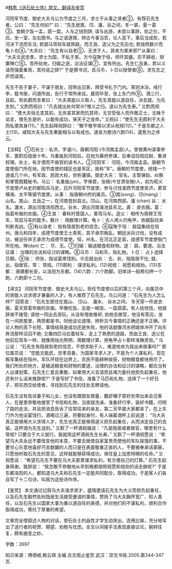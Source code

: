 #[韩愈《送石处士序》原文、翻译及鉴赏](https://www.vrrw.net/wx/14113.html)

河阳军节度、御史大夫乌公为节度之三月，求士于从事之贤者②。有荐石先生者。公曰： “先生何如?” 曰： “先生居嵩、邙、瀍、谷之间，冬一裘，夏一葛③。食朝夕饭一盂，蔬一盘。人与之钱则辞; 请与出游，未尝以事辞，劝之仕，不应。坐一室，左右图书。与之语道理，辨古今事当否，论人高下，事后当成败，若河决下流而东注; 若驷马驾轻车就熟路，而王良、造父为之先后也; 若烛照数计而龟卜也④。”大夫曰： “先生有以自老⑤，无求于人，其肯为某来邪?”从事曰： “大夫文武忠孝，求士为国，不私于家。方今寇聚于恒，师环其疆，农不耕收，财粟殚亡⑥。吾所处地，归输之途，治法征谋⑦，宜有所出。先生仁且勇，若以义请而强委重焉，其何说之辞?” 于是撰书词，具马币，卜日以授使者⑧，求先生之庐而请焉。

先生不告于妻子，不谋于朋友，冠带出见客，拜受书礼于门内。宵则沐浴，戒行李，载书册，问道所由，告行于常所来往。晨则毕至，张上东门外⑨。酒三行，且起，有执爵而言者曰： “大夫真能以义取人，先生真能以道自任，决去就。为先生别。” 又酌而祝曰：“凡去就出处何常⑩?惟义之归。遂以为先生寿。” 又酌而祝曰： “使大夫恒无变其初，无务富其家而饥其师，无甘受佞人而外敬正士，无昧于谄言，惟先生是听，以能有成功，保天子之宠命。” 又祝曰：“使先生无图利于大夫而私便其身(11)。” 先生起拜祝辞曰： “敢不敬早夜以求从祝规(12)。” 于是东都之人士(13)，咸知大夫与先生果能相与以有成也。遂各为歌诗六韵(14)，遣愈为之序云。



【注释】 ①石处士：名洪，字濬川，唐朝河阳 (今河南孟县)人。曾做黄州录事参军，罢职后隐居十年。乌重胤到河阳后，召他为幕府参谋，后奉诏任昭应尉、集贤校理。处士，有才德而不做官的读书人。②河阳军： 河阳，今河南孟县。唐朝节度使衙门所在地，因节度使的辖区也是军区，故称“军”。唐朝的节度使，统辖一个道或几个州，有军政、民政大权，世称藩镇。御史大夫： 官名，主管弹劾、纠察和掌管图籍秘书。乌公： 名重胤(yin)，字保君，张掖(今甘肃张掖)人，初为昭义节度使卢从史的都知兵马史，后升河阳军节度使，参与讨伐淮西节度使吴济，累官横海、太平等镇节度使。从事： 指唐朝州府的属员。③嵩(song)、邙(mang)： 山名。嵩山，五岳之一，在河南登封县北。邙山，在河南西部。瀍 (chan) 谷： 水名。瀍水，源出河南洛阳西北。谷水，源出河南渑池县东北。裘： 皮衣服。葛： 指葛布做的衣服。④王良： 春秋时晋国人，善驾马车。造父： 相传为周穆王驾车，驾驭马车的能手。数计： 用数理计算。龟卜：古人用火灼龟甲，依据裂纹来判断吉凶。⑤有以自老： 指有隐居到老的信念。⑥寇聚于恒： 敌寇集结在恒州。唐元和四年，成德节度使王士真死，其子承宗叛乱，朝廷派兵讨伐，没有成功，被迫任命王承宗为成德节度使。恒，州名，在河北正定县，成德军节度使衙门所在地。殚(dan) 亡： 尽、无。⑦归输：输送粮食和财物。途： 路，要道。治法征谋： 治理的办法和征讨的谋略。⑧马币： 马和币，指礼物。卜日： 占卜选择日期。⑨张： 供张，指设宴席饯别。⑩去就出处： 去、处，指隐居不仕; 就、出，指做官。常： 常规。(11)图利： 谋求私利。(12)祝规： 祝愿和规劝。(13)东都： 唐建都长安，以洛阳为东都。(14)六韵：六个韵脚。旧体诗一般两句押一个韵，六韵即十二句。

【译文】 河阳军节度使、御史大夫乌公，担任节度使以后的第三个月，向属员中的贤能人访求德才兼备的人才。有人推荐了石先生。乌公问道： “石先生为人怎么样?” 回答说： “石先生居住在嵩山、 邙山、 瀍水、 谷水之间， 冬天穿一件皮衣服，夏天穿葛布做的衣服。早晚吃饭，总是一碗饭，一盘蔬菜。有人给他钱，他就辞谢不接受; 请他一同出去游玩，从没有借故推却; 劝他去做官，他没有答应。坐在一间房屋里，两旁都是书。同他谈论道理，辨析古今事情的正确还是不正确，评论人物的高下长短，事情结局是成功还是失败，他的话就像河水把堤岸冲开了向东奔流那样滔滔不绝; 又像四匹马拉着轻车，走上了熟悉的道路，而由王良、造父在他前后驾车一样，就像用烛光照明，用数理计算，用龟甲占卜那样准确灵验。” 乌公说： “石先生有隐居到老的信念，不想求助于人，难道他肯为我出来做事吗?” 那位属员说： “您能文能武，忠孝具备，为国家寻求人才，不是为个人谋私利，现在叛军集结在恒州，军队环绕在边界上，农民不能耕种收获，财物粮食都快用尽了。我们所处的地方，是输送粮食和财物的要道，治理的办法和征讨的谋略，都应当有人出谋划策，石先生仁爱且果敢，如果用大义去请而且竭力委托他担负起重任，他还有什么话来推辞呢?” 于是写好了书信，准备了马匹和礼物，选择了一个好日子，把东西交给使者，寻找到石先生的住处去聘请他。

石先生没有告诉妻子和儿女，也没有跟朋友商量，戴好帽子穿好衣带出来会见客人，在屋里恭敬地接受了书信和礼物，当夜就洗澡，准备好行李，装好书籍，问明了路的走法，并且把消息告诉了往常往来的亲友，第二天早晨大家都来了，在上东门外为他设宴饯行。酒喝过三遍，将要起身时，有人端着酒杯上前说道： “乌大夫真正能够用大义求得人才，先生也真正能够用道义担负起重任，从而决定自己的去留。这杯酒为先生送别。” 又斟了一杯酒祝福说： “凡是隐居或者做官，哪里有什么常规? 只要合于大义就行。我就用这杯酒祝先生长寿。” 又斟了一杯酒祝愿说： “希望乌大夫永远不要改变他的本意，不要去做使自家富贵而使他的军队挨饿的事，不要甘心乐意地喜好巧言献媚的人而只是在表面敬重正直的人，不要被奉承话蒙蔽，只愿他听取石先生的意见，这样就能够获得成功，保住皇上加恩特赐的任命。” 又祝愿说： “希望石先生不要在乌大夫那里谋求私利，有方便自己的打算。” 石先生起身拜谢，致辞说： “我怎敢不恭敬地从早到晚都按照祝愿和规劝的话去做呢?” 于是东都洛阳的人，都知道乌大夫和石先生一定能共同配合，取得成功。于是客人们各自写了十二句诗，叫我为这些诗作序。

【鉴赏】 本文通过记叙乌大夫渴求贤才，盛情邀请石先生为大义而担负起重任，以及石先生毅然告别隐居生活接受邀请的事情，赞扬了乌大夫胸怀宽广、知人善任，以及石先生以国家大事为重以道自任的美德，并对他们的不谋私利，顺利合作取得成功，寄托了厚重的希望。

文章完全借叙述人物的对话，使石处士的品性才学生动突出。连用比喻，充分地写出了送行者的祝贺、期望、劝勉与忧虑。全文以间接手法表现直接议论，婉转往复，颇有曲变之妙。

字数：2697

知识来源：傅德岷,赖云琪 主编.古文观止鉴赏.武汉：崇文书局.2005.第344-347页.

